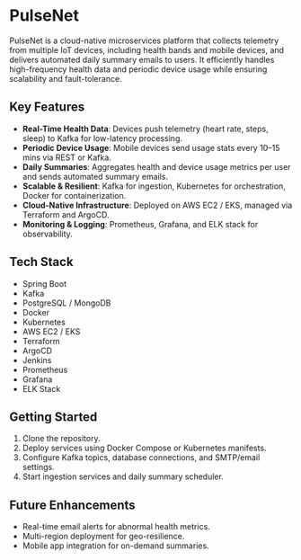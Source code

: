 # PulseNet

PulseNet is a cloud-native microservices platform that collects telemetry from multiple IoT devices, including health bands and mobile devices, and delivers automated daily summary emails to users. It efficiently handles high-frequency health data and periodic device usage while ensuring scalability and fault-tolerance.

## Key Features

- **Real-Time Health Data**: Devices push telemetry (heart rate, steps, sleep) to Kafka for low-latency processing.
- **Periodic Device Usage**: Mobile devices send usage stats every 10–15 mins via REST or Kafka.
- **Daily Summaries**: Aggregates health and device usage metrics per user and sends automated summary emails.
- **Scalable & Resilient**: Kafka for ingestion, Kubernetes for orchestration, Docker for containerization.
- **Cloud-Native Infrastructure**: Deployed on AWS EC2 / EKS, managed via Terraform and ArgoCD.
- **Monitoring & Logging**: Prometheus, Grafana, and ELK stack for observability.

## Tech Stack

- Spring Boot
- Kafka
- PostgreSQL / MongoDB
- Docker
- Kubernetes
- AWS EC2 / EKS
- Terraform
- ArgoCD
- Jenkins
- Prometheus
- Grafana
- ELK Stack

## Getting Started

1. Clone the repository.
2. Deploy services using Docker Compose or Kubernetes manifests.
3. Configure Kafka topics, database connections, and SMTP/email settings.
4. Start ingestion services and daily summary scheduler.

## Future Enhancements

- Real-time email alerts for abnormal health metrics.
- Multi-region deployment for geo-resilience.
- Mobile app integration for on-demand summaries.
